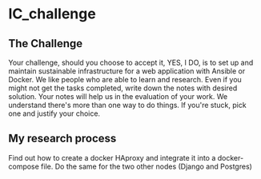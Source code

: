 # IC_challenge

## The Challenge

Your challenge, should you choose to accept it, YES, I DO, 
is to set up and maintain sustainable infrastructure for a 
web application with Ansible or Docker. We like people who are 
able to learn and research. Even if you might not get the tasks 
completed, write down the notes with desired solution. 
Your notes will help us in the evaluation of your work. 
We understand there's more than one way to do things. 
If you're stuck, pick one and justify your choice.


## My research process
Find out how to create a docker HAproxy and integrate it into
a docker-compose file.
Do the same for the two other nodes (Django and Postgres)

